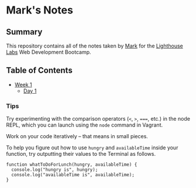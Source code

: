 # Mark's Notes


## Summary

This repository contains all of the notes taken by [Mark](https://github.com/digital-bacon) for the [Lighthouse Labs](https://www.lighthouselabs.ca/) Web Development Bootcamp.


## Table of Contents

* [Week 1](/week-01)
  * [Day 1](/week-01/day-01)


### Tips

Try experimenting with the comparison operators (`<`, `>`, `===`, etc.) in the node REPL, which you can launch using the `node` command in Vagrant.

Work on your code iteratively – that means in small pieces. 

To help you figure out how to use `hungry` and `availableTime` inside your function, try outputting their values to the Terminal as follows.

```
function whatToDoForLunch(hungry, availableTime) {
  console.log("hungry is", hungry);
  console.log("availableTime is", availableTime);
}
```
